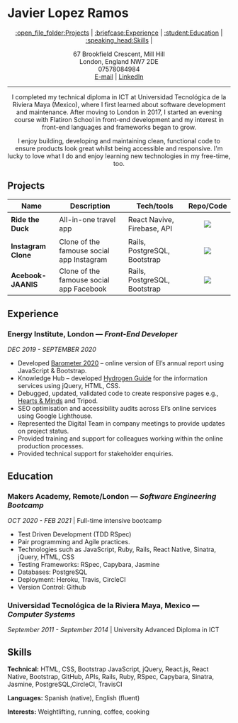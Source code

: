 # Javier Lopez Ramos
<p align="center">
  <a href="#projects">:open_file_folder:Projects</a> |
  <a href="#experience">:briefcase:Experience</a> |
  <a href="#education">:student:Education</a> |
  <a href="#skills">:speaking_head:Skills</a> |
</p>
<p align="center">
67 Brookfield Crescent, Mill Hill<br>
London, England NW7 2DE<br>
07578084984<br>
<a href="mailto:javierlr.dev@gmail.com">E-mail</a> |  <a href="https://www.linkedin.com/in/xavierloos">LinkedIn</a>
</p>
  
---

<p align="center">
I completed my technical diploma in ICT at Universidad Tecnológica de la Riviera Maya (Mexico), where I first learned about software development and maintenance. After moving to London in 2017, I started an evening course with Flatiron School in front-end development and my interest in front-end languages and frameworks began to grow. 
</p>
  
<p align="center">
I enjoy building, developing and maintaining clean, functional code to ensure products look great whilst being accessible and responsive. I'm lucky to love what I do and enjoy learning new technologies in my free-time, too. 
</p>

## Projects
| Name                         | Description       | Tech/tools        | Repo/Code        |
| ---------------------------- | ----------------- |  ----------------| -----------------|
| **Ride the Duck** | All-in-one travel app | React Navive, Firebase, API | <p align="center"><a href="https://github.com/RideTheDuck/RideTheDuck" text="Link to code"><p align="center"><img src="https://img.icons8.com/fluent-systems-filled/30/000000/github.png"/></p></a> |
| **Instagram Clone** | Clone of the famouse social app Instagram | Rails, PostgreSQL, Bootstrap | <p align="center"><a href="https://github.com/xavierloos/instagram-challenge" text="Link to code"><p align="center"><img src="https://img.icons8.com/fluent-systems-filled/30/000000/github.png"/></p></a> |
| **Acebook-JAANIS** | Clone of the famouse social app Facebook | Rails, PostgreSQL, Bootstrap | <p align="center"><a href="https://github.com/Acebook-Jaanis/acebook-JAANIS" text="Link to code"><p align="center"><img src="https://img.icons8.com/fluent-systems-filled/30/000000/github.png"/></p></a> |

## Experience
### **Energy Institute,** London — *Front-End Developer*
*DEC 2019 - SEPTEMBER 2020*
- Developed [Barometer 2020](https://www.energyinst.org/barometer/2020) – online version of EI’s annual report using JavaScript &
Bootstrap.
- Knowledge Hub – developed [Hydrogen Guide](https://knowledge.energyinst.org/collections/hydrogen) for the information services using jQuery,
HTML, CSS.
- Debugged, updated, validated code to create responsive pages e.g., [Hearts & Minds](https://heartsandminds.energyinst.org/) and
Tripod.
- SEO optimisation and accessibility audits across EI’s online services using Google
Lighthouse.
- Represented the Digital Team in company meetings to provide updates on project status.
- Provided training and support for colleagues working within the online production
processes.
- Provided technical support for stakeholder enquiries.

## Education
### **Makers Academy,** Remote/London — *Software Engineering Bootcamp*
*OCT 2020 - FEB 2021* | Full-time intensive bootcamp
- Test Driven Development (TDD RSpec)
- Pair programming and Agile practices.
- Technologies such as JavaScript, Ruby, Rails, React Native, Sinatra, jQuery, HTML, CSS
- Testing Frameworks: RSpec, Capybara, Jasmine
- Databases: PostgreSQL
- Deployment: Heroku, Travis, CircleCI
- Version Control: Github

### **Universidad Tecnológica de la Riviera Maya,** Mexico — *Computer Systems*
*September 2011 - September 2014* | University Advanced Diploma in ICT

## Skills
**Technical:** HTML, CSS, Bootstrap JavaScript, jQuery, React.js, React Native,
Bootstrap, GitHub, APIs, Rails, Ruby, RSpec, Capybara, Sinatra, Jasmine, PostgreSQL,CircleCI, TravisCI

**Languages:** Spanish (native), English (fluent)

**Interests:** Weightlifting, running, coffee, cooking
